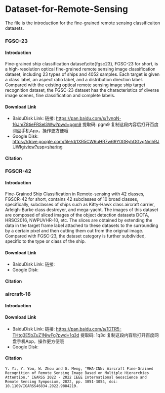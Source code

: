# Dataset-for-Remote-Sensing

The file is the introduction for the fine-grained remote sensing classificaiton datasets.

### FGSC-23
#### Introduction
Fine-grained ship classification dataset\cite{fgsc23}, FGSC-23 for short, is a high-resolution optical fine-grained remote sensing image classification dataset, including 23 types of ships and 4052 samples. Each target is given a class label, an aspect ratio label, and a distribution direction label. Compared with the existing optical remote sensing image ship target recognition dataset, the FGSC-23 dataset has the characteristics of diverse image scenes, fine classification and complete labels.

#### Download Link

- BaiduDisk Link: 链接: https://pan.baidu.com/s/1vnqN-16JmZ8tieFRSel3Ww?pwd=pgm9 提取码: pgm9 复制这段内容后打开百度网盘手机App，操作更方便哦
- Google Disk: https://drive.google.com/file/d/1XR5CW6uHR7w69Y0GByhOGvgNmhRJUWlg/view?usp=sharing

#### Citation

### FGSCR-42

#### Introduction
Fine-Grained Ship Classification in Remote-sensing with 42 classes, FGSCR-42 for short, contains 42 subclasses of 10 broad classes, specifically, subclasses of ships such as Kitty-Hawk class aircraft carrier, Arleigh-Burke class destroyer, and mega-yacht. The images of this dataset are composed of sliced images of the object detection datasets DOTA, HRSC2016, NWPUVHR-10, etc. The slices are obtained by extending the data in the target frame label attached to these datasets to the surrounding by a certain pixel and then cutting them out from the original image. Compared with FGSC-23, the dataset category is further subdivided, specific to the type or class of the ship.

#### Download Link

- BaiduDisk Link: 链接: 
- Google Disk: 

#### Citation


### aircraft-16
#### Introduction

#### Download Link

- BaiduDisk Link: 链接: https://pan.baidu.com/s/1DTR5-THtg3E5bZuZ1NiwFg?pwd=1q3d 提取码: 1q3d 复制这段内容后打开百度网盘手机App，操作更方便哦
- Google Disk: 

#### Citation

```
Y. Yi, Y. You, W. Zhou and G. Meng, "MHA-CNN: Aircraft Fine-Grained Recognition of Remote Sensing Image Based on Multiple Hierarchies Attention," IGARSS 2022 - 2022 IEEE International Geoscience and Remote Sensing Symposium, 2022, pp. 3051-3054, doi: 10.1109/IGARSS46834.2022.9884219.
```
